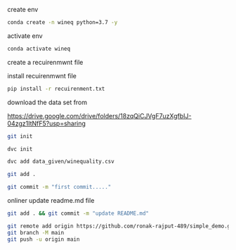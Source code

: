 create env
```bash
conda create -n wineq python=3.7 -y
```

activate env
```bash
conda activate wineq
```

create a recuirenmwnt file

install recuirenmwnt file
```bash
pip install -r recuirenment.txt
```

download the data set from

https://drive.google.com/drive/folders/18zqQiCJVgF7uzXgfbIJ-04zgz1ItNfF5?usp=sharing

```bash
git init
```
```bash
dvc init
```
```bash
dvc add data_given/winequality.csv
``` 
```bash
git add .
```
```bash
git commit -m "first commit....."
```

onliner update readme.md file
```bash
git add . && git commit -m "update README.md"
```
```bash
git remote add origin https://github.com/ronak-rajput-489/simple_demo.git
git branch -M main
git push -u origin main
```







